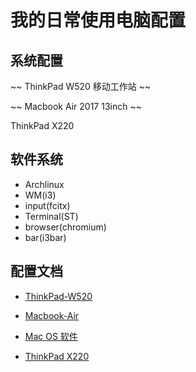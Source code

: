 # 我的日常使用电脑配置

## 系统配置

~~ ThinkPad W520 移动工作站 ~~

~~ Macbook Air 2017 13inch ~~

ThinkPad X220

## 软件系统

- Archlinux
- WM(i3)
- input(fcitx)
- Terminal(ST)
- browser(chromium)
- bar(i3bar)


## 配置文档


- [ThinkPad-W520](./docs/install.md)

- [Macbook-Air](./docs/README.md)

- [Mac OS 软件](./docs/Mac.md)

- [ThinkPad X220](https://github.com/slmoby/ThinkPadX220)
